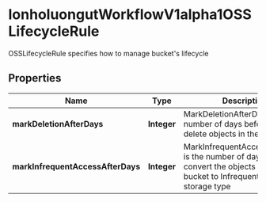 

# IonholuongutWorkflowV1alpha1OSSLifecycleRule

OSSLifecycleRule specifies how to manage bucket's lifecycle

## Properties

Name | Type | Description | Notes
------------ | ------------- | ------------- | -------------
**markDeletionAfterDays** | **Integer** | MarkDeletionAfterDays is the number of days before we delete objects in the bucket |  [optional]
**markInfrequentAccessAfterDays** | **Integer** | MarkInfrequentAccessAfterDays is the number of days before we convert the objects in the bucket to Infrequent Access (IA) storage type |  [optional]



